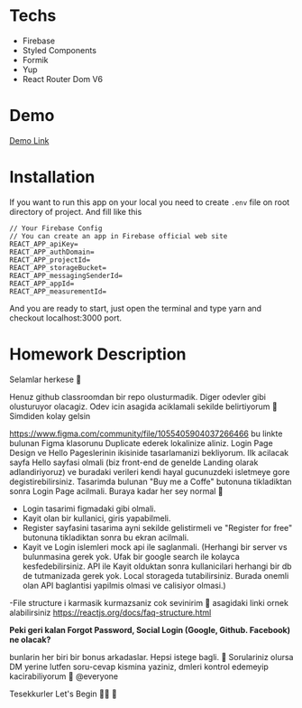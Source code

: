 # Techs

- Firebase
- Styled Components
- Formik
- Yup
- React Router Dom V6

# Demo

[Demo Link](https://pazarama-week3.netlify.app/)

# Installation

If you want to run this app on your local you need to create `.env` file on root directory of project. And fill like this

```env
// Your Firebase Config
// You can create an app in Firebase official web site
REACT_APP_apiKey=
REACT_APP_authDomain=
REACT_APP_projectId=
REACT_APP_storageBucket=
REACT_APP_messagingSenderId=
REACT_APP_appId=
REACT_APP_measurementId=
```

And you are ready to start, just open the terminal and type yarn and checkout localhost:3000 port.

# Homework Description

Selamlar herkese 🙂

Henuz github classroomdan bir repo olusturmadik. Diger odevler gibi olusturuyor olacagiz. Odev icin asagida aciklamali sekilde belirtiyorum 🙂 Simdiden kolay gelsin

https://www.figma.com/community/file/1055405904037266466 bu linkte bulunan Figma klasorunu Duplicate ederek lokalinize aliniz. Login Page Design ve Hello Pageslerinin ikisinide tasarlamanizi bekliyorum. Ilk acilacak sayfa Hello sayfasi olmali (biz front-end de genelde Landing olarak adlandiriyoruz) ve buradaki verileri kendi hayal gucunuzdeki isletmeye gore degistirebilirsiniz. Tasarimda bulunan "Buy me a Coffe" butonuna tikladiktan sonra Login Page acilmali. Buraya kadar her sey normal 🙂

- Login tasarimi figmadaki gibi olmali.
- Kayit olan bir kullanici, giris yapabilmeli.
- Register sayfasini tasarima ayni sekilde gelistirmeli ve "Register for free" butonuna tikladiktan sonra bu ekran acilmali.
- Kayit ve Login islemleri mock api ile saglanmali. (Herhangi bir server vs bulunmasina gerek yok. Ufak bir google search ile kolayca kesfedebilirsiniz. API ile Kayit olduktan sonra kullanicilari herhangi bir db de tutmanizada gerek yok. Local storageda tutabilirsiniz. Burada onemli olan API baglantisi yapilmis olmasi ve calisiyor olmasi.)

-File structure i karmasik kurmazsaniz cok sevinirim 🙂 asagidaki linki ornek alabilirsiniz
https://reactjs.org/docs/faq-structure.html

**Peki geri kalan Forgot Password, Social Login (Google, Github. Facebook) ne olacak?**

bunlarin her biri bir bonus arkadaslar. Hepsi istege bagli. 🙂 Sorulariniz olursa DM yerine lutfen soru-cevap kismina yaziniz, dmleri kontrol edemeyip kacirabiliyorum 🙂 @everyone

Tesekkurler
Let's Begin 🤟🏻 🚀
